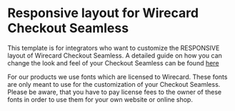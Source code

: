 # Responsive layout for Wirecard Checkout Seamless

This template is for integrators who want to customize the RESPONSIVE layout of Wirecard Checkout Seamless.
A detailed guide on how you can change the look and feel of your Checkout Seamless can be found [here](https://guides.wirecard.com/wcs:customization#editing_the_templates)

For our products we use fonts which are licensed to Wirecard. These fonts are only meant to use for the customization of your Checkout Seamless.
Please be aware, that you have to pay license fees to the owner of these fonts in order to use them for your own website or online shop. 
